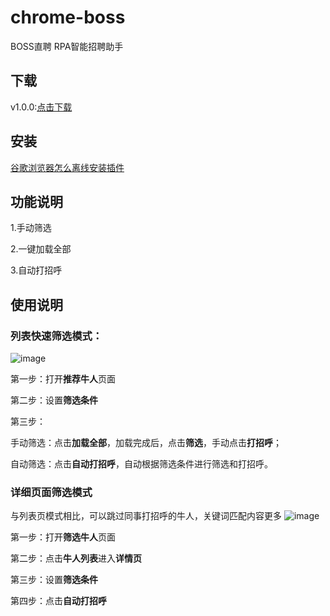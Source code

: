 # chrome-boss
BOSS直聘 RPA智能招聘助手
## 下载
v1.0.0:[点击下载](https://github.com/browserplugin/rpa-boss/releases/download/1.0.0/rpa-boss-chrome-extension_v1.0.0.zip)
## 安装
[谷歌浏览器怎么离线安装插件](https://jingyan.baidu.com/article/d169e186966d14026711d85a.html)
## 功能说明
1.手动筛选

2.一键加载全部

3.自动打招呼
## 使用说明
### 列表快速筛选模式：
![image](https://raw.githubusercontent.com/browserplugin/rpa-boss/main/images/introduction_1.png)

第一步：打开**推荐牛人**页面

第二步：设置**筛选条件**

第三步：

  手动筛选：点击**加载全部**，加载完成后，点击**筛选**，手动点击**打招呼**；
  
  自动筛选：点击**自动打招呼**，自动根据筛选条件进行筛选和打招呼。
  
### 详细页面筛选模式
与列表页模式相比，可以跳过同事打招呼的牛人，关键词匹配内容更多
![image](https://raw.githubusercontent.com/browserplugin/rpa-boss/main/images/introduction_2.png)

第一步：打开**筛选牛人**页面

第二步：点击**牛人列表**进入**详情页**

第三步：设置**筛选条件**

第四步：点击**自动打招呼**

